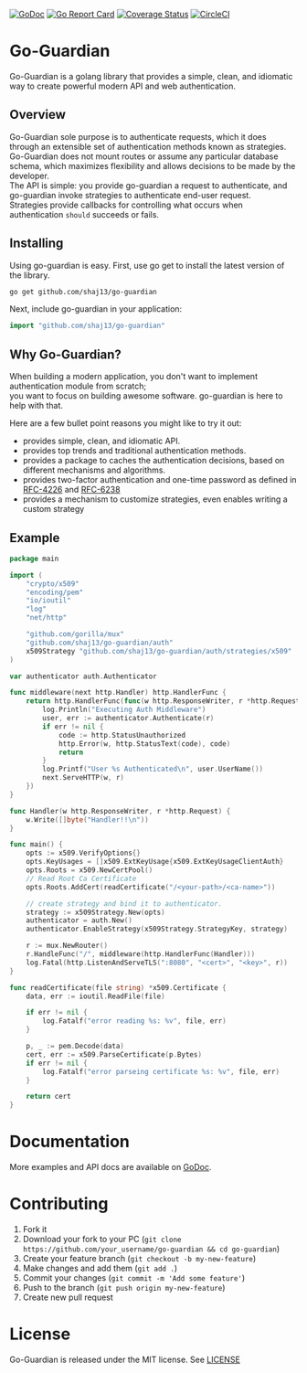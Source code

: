 [![GoDoc](https://godoc.org/github.com/shaj13/go-guardian?status.svg)](https://godoc.org/github.com/shaj13/go-guardian)
[![Go Report Card](https://goreportcard.com/badge/github.com/shaj13/go-guardian)](https://goreportcard.com/report/github.com/shaj13/go-guardian)
[![Coverage Status](https://coveralls.io/repos/github/shaj13/go-guardian/badge.svg?branch=master)](https://coveralls.io/github/shaj13/go-guardian?branch=master)
[![CircleCI](https://circleci.com/gh/shaj13/go-guardian/tree/master.svg?style=svg)](https://circleci.com/gh/shaj13/go-guardian/tree/master)

# Go-Guardian
Go-Guardian is a golang library that provides a simple, clean, and idiomatic way to create powerful modern API and web authentication.

## Overview 
Go-Guardian sole purpose is to authenticate requests, which it does through an extensible set of authentication methods known as strategies.<br>
Go-Guardian does not mount routes or assume any particular database schema, which maximizes flexibility and allows decisions to be made by the developer.<br>
The API is simple: you provide go-guardian a request to authenticate, and go-guardian invoke strategies to authenticate end-user request.<br>
Strategies provide callbacks for controlling what occurs when authentication `should` succeeds or fails.

## Installing 
Using go-guardian is easy. First, use go get to install the latest version of the library.

```sh
go get github.com/shaj13/go-guardian
```
Next, include go-guardian in your application:
```go
import "github.com/shaj13/go-guardian"
```

## Why Go-Guardian?
When building a modern application, you don't want to implement authentication module from scratch;<br>
you want to focus on building awesome software. go-guardian is here to help with that.

Here are a few bullet point reasons you might like to try it out:
* provides simple, clean, and idiomatic API. 
* provides top trends and traditional authentication methods.
* provides a package to caches the authentication decisions, based on different mechanisms and algorithms.
* provides two-factor authentication and one-time password as defined in [RFC-4226](https://tools.ietf.org/html/rfc4226) and [RFC-6238](https://tools.ietf.org/html/rfc6238)
* provides a mechanism to customize strategies, even enables writing a custom strategy

## Example 
```go
package main

import (
	"crypto/x509"
	"encoding/pem"
	"io/ioutil"
	"log"
	"net/http"

	"github.com/gorilla/mux"
	"github.com/shaj13/go-guardian/auth"
	x509Strategy "github.com/shaj13/go-guardian/auth/strategies/x509"
)

var authenticator auth.Authenticator

func middleware(next http.Handler) http.HandlerFunc {
	return http.HandlerFunc(func(w http.ResponseWriter, r *http.Request) {
		log.Println("Executing Auth Middleware")
		user, err := authenticator.Authenticate(r)
		if err != nil {
			code := http.StatusUnauthorized
			http.Error(w, http.StatusText(code), code)
			return
		}
		log.Printf("User %s Authenticated\n", user.UserName())
		next.ServeHTTP(w, r)
	})
}

func Handler(w http.ResponseWriter, r *http.Request) {
	w.Write([]byte("Handler!!\n"))
}

func main() {
	opts := x509.VerifyOptions{}
	opts.KeyUsages = []x509.ExtKeyUsage{x509.ExtKeyUsageClientAuth}
	opts.Roots = x509.NewCertPool()
	// Read Root Ca Certificate
	opts.Roots.AddCert(readCertificate("/<your-path>/<ca-name>"))

	// create strategy and bind it to authenticator.
	strategy := x509Strategy.New(opts)
	authenticator = auth.New()
	authenticator.EnableStrategy(x509Strategy.StrategyKey, strategy)

	r := mux.NewRouter()
	r.HandleFunc("/", middleware(http.HandlerFunc(Handler)))
	log.Fatal(http.ListenAndServeTLS(":8080", "<cert>", "<key>", r))
}

func readCertificate(file string) *x509.Certificate {
	data, err := ioutil.ReadFile(file)

	if err != nil {
		log.Fatalf("error reading %s: %v", file, err)
	}

	p, _ := pem.Decode(data)
	cert, err := x509.ParseCertificate(p.Bytes)
	if err != nil {
		log.Fatalf("error parseing certificate %s: %v", file, err)
	}

	return cert
}
```

# Documentation
More examples and API docs are available on [GoDoc](https://pkg.go.dev/github.com/shaj13/go-guardian).

# Contributing

1. Fork it
2. Download your fork to your PC (`git clone https://github.com/your_username/go-guardian && cd go-guardian`)
3. Create your feature branch (`git checkout -b my-new-feature`)
4. Make changes and add them (`git add .`)
5. Commit your changes (`git commit -m 'Add some feature'`)
6. Push to the branch (`git push origin my-new-feature`)
7. Create new pull request

# License
Go-Guardian is released under the MIT license. See [LICENSE](https://github.com/shaj13/go-guardian/blob/master/LICENSE)